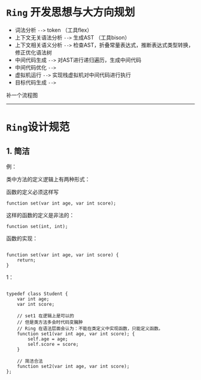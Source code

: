 # ```Ring``` 开发思想与大方向规划

- 词法分析 ```-->``` token （工具flex）
- 上下文无关语法分析 ```-->``` 生成AST （工具bison）
- 上下文相关语义分析 ```-->``` 检查AST，折叠常量表达式，推断表达式类型转换，修正优化语法树
- 中间代码生成 ```-->``` 对AST进行递归遍历，生成中间代码
- 中间代码优化 ```-->``` 
- 虚拟机运行 ```-->``` 实现栈虚拟机对中间代码进行执行
- 目标代码生成 ```-->```


补一个流程图


-------------------

# ```Ring```设计规范 

## 1. 简洁

例：

类中方法的定义逻辑上有两种形式：

函数的定义必须这样写
```ring
function set(var int age, var int score);
```

这样的函数的定义是非法的：
```ring
function set(int, int);
```


函数的实现：
```ring

function set(var int age, var int score) {
    return;
}
```

1：

```ring

typedef class Student {
    var int age;
    var int score;

    // set1 在逻辑上是可以的
    // 但是类方法多会时代码变臃肿
    // Ring 在语法层面会认为：不能在类定义中实现函数，只能定义函数。
    function set1(var int age, var int score); {
        self.age = age;
        self.score = score;
    }

    // 简洁合法
    function set2(var int age, var int score); 
};

```





